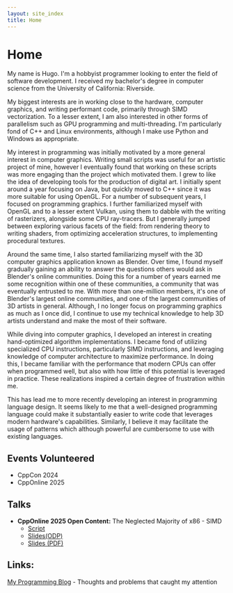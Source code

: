 ```yaml
---
layout: site_index
title: Home
---
```


# Home
My name is Hugo. I'm a hobbyist programmer looking to enter the field of
software development. I received my bachelor's degree in computer science from
the University of California: Riverside.

My biggest interests are in working close to the hardware, computer graphics,
and writing performant code, primarily through SIMD vectorization. To a lesser
extent, I am also interested in other forms of parallelism such as GPU
programming and multi-threading. I'm particularly fond of C++ and Linux
environments, although I make use Python and Windows as appropriate.

My interest in programming was initially motivated by a more general interest in
computer graphics. Writing small scripts was useful for an artistic project of
mine, however I eventually found that working on these scripts was more engaging
than the project which motivated them. I grew to like the idea of developing
tools for the production of digital art. I initially spent around a year
focusing on Java, but quickly moved to C++ since it was more suitable for using
OpenGL. For a number of subsequent years, I focused on programming graphics. I
further familiarized myself with OpenGL and to a lesser extent Vulkan, using
them to dabble with the writing of rasterizers, alongside some CPU ray-tracers.
But I generally jumped between exploring various facets of the field: from
rendering theory to writing shaders, from optimizing acceleration structures, to
implementing procedural textures.

Around the same time, I also started familiarizing myself with the 3D computer
graphics application known as Blender. Over time, I found myself gradually
gaining an ability to answer the questions others would ask in Blender's online
communities. Doing this for a number of years earned me some recognition within
one of these communities, a community that was eventually entrusted to me. With
more than one-million members, it's one of Blender's largest online communities,
and one of the largest communities of 3D artists in general. Although, I no
longer focus on programming graphics as much as I once did, I continue to use my
technical knowledge to help 3D artists understand and make the most of their
software.

While diving into computer graphics, I developed an interest in creating
hand-optimized algorithm implementations. I became fond of utilizing specialized
CPU instructions, particularly SIMD instructions, and leveraging knowledge of
computer architecture to maximize performance. In doing this, I became familiar
with the performance that modern CPUs can offer when programmed well, but also
with how little of this potential is leveraged in practice. These realizations
inspired a certain degree of frustration within me.

This has lead me to more recently developing an interest in programming language
design. It seems likely to me that a well-designed programming language could
make it substantially easier to write code that leverages modern hardware's
capabilities. Similarly, I believe it may facilitate the usage of patterns which
although powerful are cumbersome to use with existing languages.

## Events Volunteered
* CppCon 2024
* CppOnline 2025

## Talks
* **CppOnline 2025 Open Content:** The Neglected Majority of x86 - SIMD
    * [Script](./talks/x86_simd_script.html)
    * [Slides(ODP)](https://drive.google.com/file/d/1KefBBmCnJvNv-pce_vPaz31lInqpq4oK/view?usp=sharing)
    * [Slides (PDF)](https://drive.google.com/file/d/1aTn1_MqXcU-Ih6Y10PJ8tnzChbBnMb0z/view?usp=sharing)

## Links:

[My Programming Blog](./pblog.html) - Thoughts and problems that caught my
attention

<!---
[My Blender Blog](./bblog.html) - Posts aimed at Blender artists
-->

<!---
[The Blender Shader Node Editor](./bn/toc.html)
-->
